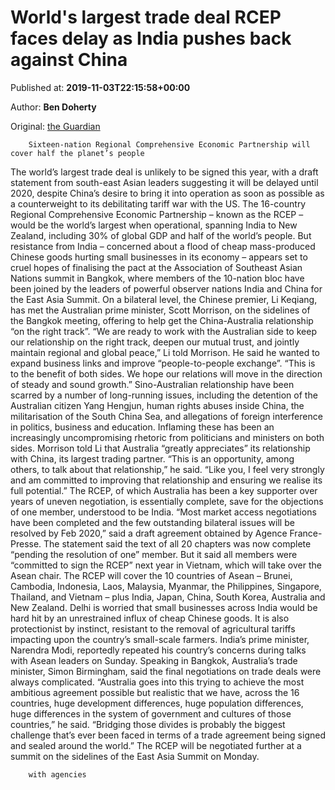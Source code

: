 
# World's largest trade deal RCEP faces delay as India pushes back against China

Published at: **2019-11-03T22:15:58+00:00**

Author: **Ben Doherty**

Original: [the Guardian](https://www.theguardian.com/business/2019/nov/04/worlds-largest-trade-deal-rcep-faces-delay-as-india-pushes-back-against-china)


        Sixteen-nation Regional Comprehensive Economic Partnership will cover half the planet’s people
      
The world’s largest trade deal is unlikely to be signed this year, with a draft statement from south-east Asian leaders suggesting it will be delayed until 2020, despite China’s desire to bring it into operation as soon as possible as a counterweight to its debilitating tariff war with the US.
The 16-country Regional Comprehensive Economic Partnership – known as the RCEP – would be the world’s largest when operational, spanning India to New Zealand, including 30% of global GDP and half of the world’s people.
But resistance from India – concerned about a flood of cheap mass-produced Chinese goods hurting small businesses in its economy – appears set to cruel hopes of finalising the pact at the Association of Southeast Asian Nations summit in Bangkok, where members of the 10-nation bloc have been joined by the leaders of powerful observer nations India and China for the East Asia Summit.
On a bilateral level, the Chinese premier, Li Keqiang, has met the Australian prime minister, Scott Morrison, on the sidelines of the Bangkok meeting, offering to help get the China-Australia relationship “on the right track”.
“We are ready to work with the Australian side to keep our relationship on the right track, deepen our mutual trust, and jointly maintain regional and global peace,” Li told Morrison.
He said he wanted to expand business links and improve “people-to-people exchange”. “This is to the benefit of both sides. We hope our relations will move in the direction of steady and sound growth.”
Sino-Australian relationship have been scarred by a number of long-running issues, including the detention of the Australian citizen Yang Hengjun, human rights abuses inside China, the militarisation of the South China Sea, and allegations of foreign interference in politics, business and education. Inflaming these has been an increasingly uncompromising rhetoric from politicians and ministers on both sides.
Morrison told Li that Australia “greatly appreciates” its relationship with China, its largest trading partner. “This is an opportunity, among others, to talk about that relationship,” he said. “Like you, I feel very strongly and am committed to improving that relationship and ensuring we realise its full potential.”
The RCEP, of which Australia has been a key supporter over years of uneven negotiation, is essentially complete, save for the objections of one member, understood to be India.
“Most market access negotiations have been completed and the few outstanding bilateral issues will be resolved by Feb 2020,” said a draft agreement obtained by Agence France-Presse.
The statement said the text of all 20 chapters was now complete “pending the resolution of one” member.
But it said all members were “committed to sign the RCEP” next year in Vietnam, which will take over the Asean chair. The RCEP will cover the 10 countries of Asean – Brunei, Cambodia, Indonesia, Laos, Malaysia, Myanmar, the Philippines, Singapore, Thailand, and Vietnam – plus India, Japan, China, South Korea, Australia and New Zealand.
Delhi is worried that small businesses across India would be hard hit by an unrestrained influx of cheap Chinese goods. It is also protectionist by instinct, resistant to the removal of agricultural tariffs impacting upon the country’s small-scale farmers.
India’s prime minister, Narendra Modi, reportedly repeated his country’s concerns during talks with Asean leaders on Sunday.
Speaking in Bangkok, Australia’s trade minister, Simon Birmingham, said the final negotiations on trade deals were always complicated.
“Australia goes into this trying to achieve the most ambitious agreement possible but realistic that we have, across the 16 countries, huge development differences, huge population differences, huge differences in the system of government and cultures of those countries,” he said.
“Bridging those divides is probably the biggest challenge that’s ever been faced in terms of a trade agreement being signed and sealed around the world.”
The RCEP will be negotiated further at a summit on the sidelines of the East Asia Summit on Monday.

        with agencies
      
